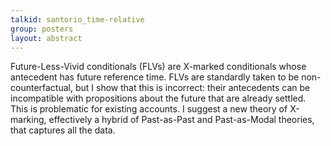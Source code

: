 ```yaml
---
talkid: santorio_time-relative
group: posters
layout: abstract
---
```


Future-Less-Vivid conditionals (FLVs) are X-marked conditionals whose antecedent has future reference time. FLVs are standardly taken to be non-counterfactual, but I show that this is incorrect: their antecedents can be incompatible with propositions about the future that are already settled. This is problematic for existing accounts. I suggest a new theory of X-marking, effectively a hybrid of Past-as-Past and Past-as-Modal theories, that captures all the data.